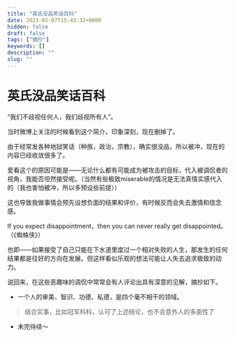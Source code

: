 ```yaml
---
title: "英氏没品笑话百科"
date: 2023-05-07T15:43:32+0800
hidden: false
draft: false
tags: ["摘抄"]
keywords: []
description: ""
slug: ""
---
```


# 英氏没品笑话百科  

“我们不歧视任何人，我们歧视所有人”。  

当时微博上关注的时候看到这个简介，印象深刻，现在删掉了。   

由于经常发各种地狱笑话（种族，政治，宗教），确实很没品，所以被冲，现在的内容已经收敛很多了。   

爱看这个的原因可能是——无论什么都有可能成为被攻击的目标，代入被调侃者的视角，我能否坦然接受呢。（当然有些极致miserable的情况是无法真情实感代入的（我也害怕被冲，所以多预设些前提））  

这也导致我做事情会预先设想负面的结果和评价，有时候反而会失去激情和信念感。  

If you expect disappointment，then you can never really get disappointed。（《蜘蛛侠》）  

也即——如果接受了自己只能在下水道里度过一个相对失败的人生，那发生的任何结果都是往好的方向在发展。但这样看似乐观的想法可能让人失去追求极致的动力。

说回来，在这些恶趣味的调侃中常常会有人评论出具有深意的见解，摘抄如下。  

* 一个人的审美、智识、功德、私德，是四个毫不相干的领域。
> 结合实事，比如冠军科科，认可了上述结论，也不会意外人的多面性了  

* 未完待续～


